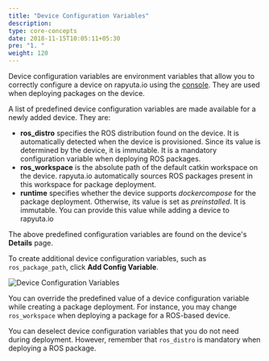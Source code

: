 ```yaml
---
title: "Device Configuration Variables"
description:
type: core-concepts
date: 2018-11-15T10:05:11+05:30
pre: "1. "
weight: 120
---
```

Device configuration variables are environment variables that allow you to
correctly configure a device on rapyuta.io using the [console](https://closed-beta.rapyuta.io).
They are used when deploying packages on the device.

A list of predefined device configuration variables are made available for a
newly added device. They are:

* **ros_distro** specifies the ROS distribution found on the device. It is
automatically detected when the device is provisioned. Since its value is
determined by the device, it is immutable. It is a mandatory configuration
variable when deploying ROS packages.
* **ros_workspace** is the absolute path of the default catkin workspace on the
device. rapyuta.io automatically sources ROS packages present in this workspace
for package deployment.
* **runtime** specifies whether the device supports _dockercompose_ for the package
deployment. Otherwise, its value is set as _preinstalled_. It is immutable. You can provide this
value while adding a device to rapyuta.io

The above predefined configuration variables are found on the device's
**Details** page.

To create additional device configuration variables, such as `ros_package_path`,
click **Add Config Variable**.

![Device Configuration Variables](/images/core-concepts/device-management/add-device-config-var.png?classes=border)

You can override the predefined value of a device configuration variable while
creating a package deployment. For instance, you may change `ros_workspace`
when deploying a package for a ROS-based device.

You can deselect device configuration variables that you do not need during
deployment. However, remember that `ros_distro` is mandatory when deploying a
ROS package.
